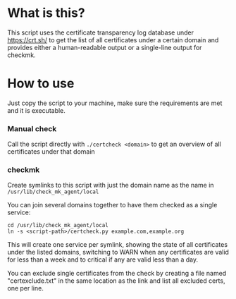 # What is this?

This script uses the certificate transparency log database under https://crt.sh/ to get the list 
of all certificates under a certain domain and provides either a human-readable output or a single-line
output for checkmk. 

# How to use

Just copy the script to your machine, make sure the requirements are met and it is executable. 

### Manual check
Call the script directly with `./certcheck <domain>` to get an overview of all certificates under that domain

### checkmk

Create symlinks to this script with just the domain name as the name in `/usr/lib/check_mk_agent/local`

You can join several domains together to have them checked as a single service:

```
cd /usr/lib/check_mk_agent/local
ln -s <script-path>/certcheck.py example.com,example.org
``` 

This will create one service per symlink, showing the state of all certificates under the listed domains, 
switching to WARN when any certificates are valid for less than a week and to critical if any are 
valid less than a day.

You can exclude single certificates from the check by creating a file named "certexclude.txt" in the same location
as the link and list all excluded certs, one per line.
